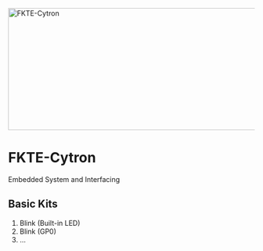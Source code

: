 <img src="https://norasmadi.unimap.edu.my/images/banner.png" width="605" height="249" alt="FKTE-Cytron" title="Pi Pico W + CircuitPython">


# FKTE-Cytron
Embedded System and Interfacing

## Basic Kits
1. Blink (Built-in LED)
2. Blink (GP0)
3. ...

